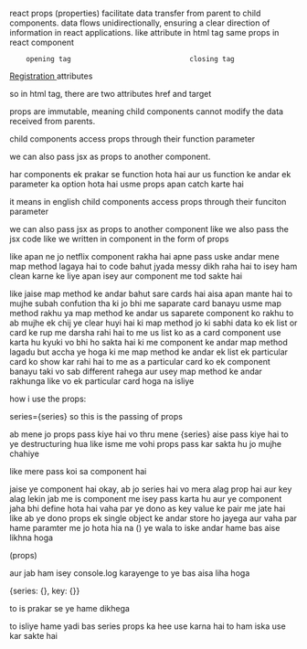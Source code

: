 react props (properties) facilitate data transfer from parent to child components.
data flows unidirectionally, ensuring a clear direction of information in react applications.
like attribute in html tag
same props in react component 


        opening tag                             closing tag
<a href="register" target="_self" >Registration </a>
              attributes

so in html tag, there are two attributes href and target

props are immutable, meaning child components cannot modify the data received from parents.

child components access props through their function parameter

we can also pass jsx as props to another component.

har components ek prakar se function hota hai aur us function ke andar ek parameter ka option hota hai usme props apan catch karte hai  

it means in english child components access props through their funciton parameter 

we can also pass jsx as props to another component like we also pass the jsx code like we written in component in the form of props

like apan ne jo netflix component rakha hai apne pass uske andar mene map method lagaya hai to code bahut jyada messy dikh raha hai to isey ham clean karne ke liye apan isey aur component me tod sakte hai 

like jaise map method ke andar bahut sare cards hai aisa apan mante hai to mujhe subah confution tha ki jo bhi me saparate card banayu usme map method rakhu ya map method ke andar us saparete component ko rakhu to ab mujhe ek chij ye clear huyi hai ki map method jo ki sabhi data ko ek list or card ke rup me darsha rahi hai to me us list ko as a card component use karta hu kyuki vo bhi ho sakta hai ki me component ke andar map method lagadu but accha ye hoga ki me map method ke andar ek list ek particular card ko show kar rahi hai to me as a particular card ko ek component banayu taki vo sab different rahega aur usey map method ke andar rakhunga like vo ek particular card hoga na isliye 

how i use the props: 

series={series} so this is the passing of props

ab mene jo props pass kiye hai vo thru mene {series} aise pass kiye hai to ye destructuring hua like isme me vohi props pass kar sakta hu jo mujhe chahiye 

like mere pass koi sa component hai 

<SeriesCard series={series} key={series.id} />

jaise ye component hai okay, ab jo series hai vo mera alag prop hai aur key alag lekin jab me is component me isey pass karta hu aur ye component jaha bhi define hota hai vaha par ye dono as key value ke pair me jate hai like ab ye dono props ek single object ke andar store ho jayega aur vaha par hame paramter me jo hota hia na () ye wala to iske andar hame bas aise likhna hoga 

(props)

aur jab ham isey console.log karayenge to ye bas aisa liha hoga 

{series: {}, key: {}}

to is prakar se ye hame dikhega

to isliye hame yadi bas series props ka hee use karna hai to ham iska use kar sakte hai 

